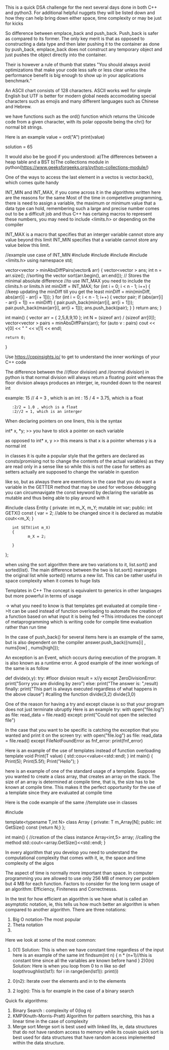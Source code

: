 This is a quick DSA challenge for the next several days done in both C++ and python3. For additional helpful nuggets
they will be listed down and how they can help bring down either space, time complexity or may be just for kicks

So difference between emplace_back and push_back. Push_back is safer as compared to its former. The only key merit is that as opposed to
constructing a data type and then later pushing it to the container as done by push_back, emplace_back does not construct any temporary object and just pushes the object directly into the container.

Their is however a rule of thumb that states "You should always avoid optimizations that make your code less safe or less clear unless the performance benefit is big enough to show up in your applications benchmark."


An ASCII chart consists of 128 characters. ASCII works well for simple English  but UTF is better for modern global needs accomodating special characters such as emojis and many different languages such as Chinese and Hebrew.

we have functions such as the ord() function which returns the Unicode code from a given character, with its polar opposite being the chr() for normal bit strings.

Here is an example
value  = ord("A")
print(value)

solution = 65


It would also be be good if you understood:
a)The differences between a heap table and a BST
b)The collections module in python(https://www.geeksforgeeks.org/python-collections-module/)

One of the ways to access the last element in a vectos is vector.back(), which comes quite handy


INT_MIN and INT_MAX, if you come across it in the algorithms written here are the reasons for the same
Most of the time in competetive programming, there is need to assign a variable, the maximum or minimum value that a data type can hold, remembering such a large and precise number comes out to be a difficult job and thus C++ has certaing macros to represent these numbers, you may need to include <limits.h> or <climits> depending on the compiler

INT_MAX is a macro that specifies that an interger variable cannot store any value beyond this limit
INT_MIN specifies that a variable cannot store any value below this limit.

//example use case of INT_MIN
#include <iostream>
#include <algorithm>
#include <vector>
#include <limits.h>
using namespace std;

vector<vector<int> > minAbsDiffPairs(vector<int>& arr)
{
    vector<vector<int> > ans;
    int n = arr.size();
    //sorting the vector
    sort(arr.begin(), arr.end());
    // Stores the minimal absolute difference
    //to use INT_MAX you need to include the climits.h or limits.h
    int minDiff = INT_MAX;
    for (int i = 0; i < n - 1; i++)
    {
        //keep updating the minDiff till you get the least
        minDiff = min(minDiff, abs(arr[i] - arr[i + 1]));
    }
    for (int i = 0; i < n - 1; i++)
    {
        vector<int> pair;
        if (abs(arr[i] - arr[i + 1]) == minDiff)
        {
            pair.push_back(min(arr[i], arr[i + 1]));
            pair.push_back(max(arr[i], arr[i + 1]));
            ans.push_back(pair);
        }
    }
    return ans;
}

int main() {
    vector<int> arr = { 2,5,8,9,10 };
    int N = (sizeof arr) / (sizeof arr[0]);
    vector<vector<int> > pairs = minAbsDiffPairs(arr);
    for (auto v : pairs)
        cout << v[0] << " " << v[1] << endl;

    return 0;
}

Use https://cppinsights.io/ to get to understand the inner workings of your C++ code


The difference between the //(floor division) and /(normal division) in python is that normal division will always return a floating point whereas the floor division always produces an interger, ie, rounded down to the nearest int

example: 15 // 4 = 3 , which is an int
       : 15 / 4 = 3.75, which is a float

       :2/2 = 1.0 , which is a float
       :2//2 = 1, which is an interger

When declaring pointers on one liners, this is the syntax

int* x, *y; >> you have to stick a pointer on each variable

as opposed to
 int* x, y >> this means is that x is a pointer whereas y is a normal int 

 in classes it is quite a popular style that the getters are declared as consts(promising not to change the contents of the actual variables) as they are read only in a sense like so while this is not the case for setters as setters actually are supposed to change the variable in question

 like so, but as always there are exemtions in the case that you do want a variable in the GETTER method that may be used for verbose debugging you can circumnavigate the const keyword by declaring the variable as mutable and thus being able to play around with it

#include <iostream>
class Entity
{
private:
       int m_X, m_Y;
       mutable int var;
public:
       int GETX() const
       {
              var = 2; //able to be changed since it is declared as mutable
              cout<<m_X;
       }
       
       int SETX(int m_X)
       {
              m_X = 2;

       }
};



when using the sort algorithm there are two variations to it, list.sort() and sorted(list). The main difference between the two is list.sort() rearranges the original list while sorted() returns a new list. This can be rather useful in space complexity when it comes to huge lists


Templates in C++
The concept is equivalent to generics in other languages but more powerful in terms of usage

-> what you need to know is that templates get evaluated at compile time
->It can be used instead of function overloading to automate the creation of a function based on what input it is being fed
->This introduces the concept of metaprogramming which is writing code for compile time evaluation  rather than run time

In the case of push_back() for several items here is an example of the same, but is also dependent on the compiler
answer.push_back({nums[i] , nums[low] , nums[high]});


An exception is an Event, which occurs during execution of the program. It is also known as a runtime error.
A good example of the inner workings of the same is as follow

def divide(x,y):
       try:
              #floor division
              result = x//y
       except ZeroDivisionError:
              print("Sorry you are dividing by zero")
       else:
              print("The answer is: ",result)
       finally:
              print("This part is always executed regardless of what happens in the above clause")
#calling the function
divide(3,2)
divide(3,0)


One of the reason for having a try and except clause is so that your program does not just terminate ubruptly
Here is an example
try:
       with open("file.log") as file:
              read_data = file.read()
except:
       print("Could not open the selected file")

In the case that you want to be specific is catching the exception that you wanted and print it on the screen
try:
       with open("file.log") as file:
              read_data = file.read()
except FileNotFoundError as fnf_error:
       print(fnf_error)


Here is an example of the use of templates instead of function overloading
template<typename T>
void Print(T value)
{
       std::cou<<value<<std::endl;
}
int main()
{
       Print(5);
       Print(5.5f);
       Print("Hello");
}


here is an example of one of the standard usage of a template. Suppose you wanted to create a class array, that creates an array on the stack. The size of an array is determined at compile time, that is, the size has to be known at compile time.
This makes it the perfect opportunity for the use of a template since they are evaluated at compile time

Here is the code example of the same
//template use in classes

#include<iostream>

template<typename T,int N>
class Array
{
private:
       T m_Array[N];
public:
       int GetSize() const {return N;}
};

int main()
{
       //creation of the class instance
       Array<int,5> array;
       //calling the method
       std::cout<<array.GetSize()<<std::endl;
}


In every algorithm that you develop you need to understand the computational complexity that comes with it, ie, the space and time complexity of the algos

The aspect of time is normally more important than space.
In computer programming you are allowed to use only 256 MB of memory per problem but 4 MB for each function. Factors to consider for the long term usage of an algorithm: Efficiency, Finiteness and Correctnesss.

In the test for how efficient an algorithm is we have what is called an asymptotic notation, ie, this tells us how much better an algorithm is when compared to another algorithm. There are three notations:
1) Big O notation-The most popular
2) Theta notation
3)

Here we look at some of the most common:
1) 0(1) Solution: This is when we have constant time regardless of the input
here is an example of the same
int findsum(int n)
{
       n * (n+1)//this is constant time since all the variables are known before hand
}
2)0(n) Solution:
Here is when you loop from 0 to n like so
def loopthroughlist(lst1):
       for i in range(len(lst1)):
              print(i)

3) 0(n2): Iterate over the elements and in to the elements
4) 2 log(n): This is for example in the case of a binary search


Quick fix algorithms:
1) Binary Search : complexity of 0(log n)
2) KMP(Knuth-Morris-Pratt) Algorithm for pattern searching, this has a linear time in the case of complexity
3) Merge sort
Merge sort is best used with linked lits, ie, data structures that do not have random access to memory while its cousin quick sort is best used for data structures that have random access implemented within the data structure.

